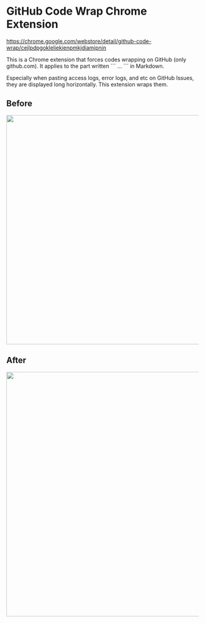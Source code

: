 # GitHub Code Wrap Chrome Extension

https://chrome.google.com/webstore/detail/github-code-wrap/cejlpdpgokleliekienpmkjdiamjpnin

This is a Chrome extension that forces codes wrapping on GitHub (only github.com).
It applies to the part written \`\`\` ... \`\`\` in Markdown.

Especially when pasting access logs, error logs, and etc on GitHub Issues, they are displayed long horizontally.
This extension wraps them.

## Before
<img width="600" src="https://user-images.githubusercontent.com/14209259/59826475-59e0c100-9371-11e9-8229-a8fb6775877b.png">

## After
<img width="640" src="https://user-images.githubusercontent.com/14209259/59826494-6402bf80-9371-11e9-9437-42fd1f6af7fd.png">
